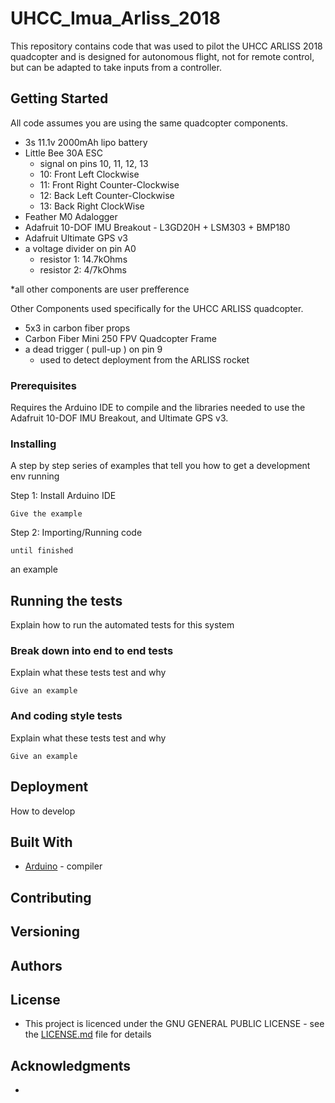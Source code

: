 # UHCC_Imua_Arliss_2018

This repository contains code that was used to pilot the UHCC ARLISS 2018 quadcopter and is designed for autonomous flight, not for remote control, but can be adapted to take inputs from a controller.

## Getting Started

All code assumes you are using the same quadcopter components.

- 3s 11.1v 2000mAh lipo battery
- Little Bee 30A ESC
  - signal on pins 10, 11, 12, 13
  - 10: Front Left    Clockwise
  - 11: Front Right   Counter-Clockwise
  - 12: Back Left     Counter-Clockwise
  - 13: Back Right    ClockWise
- Feather M0 Adalogger
- Adafruit 10-DOF IMU Breakout - L3GD20H + LSM303 + BMP180
- Adafruit Ultimate GPS v3
- a voltage divider on pin A0
  - resistor 1: 14.7kOhms
  - resistor 2: 4/7kOhms

*all other components are user prefference

Other Components used specifically for the UHCC ARLISS quadcopter.
- 5x3 in carbon fiber props
- Carbon Fiber Mini 250 FPV Quadcopter Frame
- a dead trigger ( pull-up ) on pin 9
  - used to detect deployment from the ARLISS rocket

### Prerequisites

Requires the Arduino IDE to compile and the libraries needed to use the Adafruit 10-DOF IMU Breakout, and Ultimate GPS v3.

### Installing

A step by step series of examples that tell you how to get a development env running

Step 1: Install Arduino IDE

```
Give the example
```

Step 2: Importing/Running code

```
until finished
```

an example

## Running the tests

Explain how to run the automated tests for this system

### Break down into end to end tests

Explain what these tests test and why

```
Give an example
```

### And coding style tests

Explain what these tests test and why

```
Give an example
```

## Deployment

How to develop

## Built With
- [Arduino](https://www.arduino.cc/) - compiler

## Contributing


## Versioning


## Authors



## License
- This project is licenced under the GNU GENERAL PUBLIC LICENSE - see the [LICENSE.md](LICENSE.md) file for details


## Acknowledgments

* 

